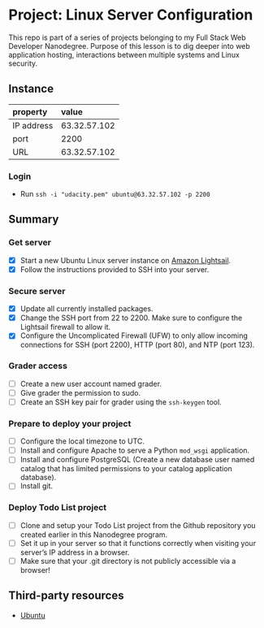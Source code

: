 # Project: Linux Server Configuration

This repo is part of a series of projects belonging to my Full Stack Web Developer Nanodegree. Purpose of this lesson is to dig deeper into web application hosting, interactions between multiple systems and Linux security.

## Instance

| property   | value        |
| :--------- | :----------- |
| IP address | 63.32.57.102 |
| port       | 2200         |
| URL        | 63.32.57.102 |

### Login

-   Run `ssh -i "udacity.pem" ubuntu@63.32.57.102 -p 2200`

## Summary

### Get server

-   [x]  Start a new Ubuntu Linux server instance on [Amazon Lightsail](https://aws.amazon.com/de/lightsail/).
-   [x]  Follow the instructions provided to SSH into your server.

### Secure server

-   [x]  Update all currently installed packages.
-   [x]  Change the SSH port from 22 to 2200. Make sure to configure the Lightsail firewall to allow it.
-   [x]  Configure the Uncomplicated Firewall (UFW) to only allow incoming connections for SSH (port 2200), HTTP (port 80), and NTP (port 123).

### Grader access

-   [ ]  Create a new user account named grader.
-   [ ]  Give grader the permission to sudo.
-   [ ]  Create an SSH key pair for grader using the `ssh-keygen` tool.

### Prepare to deploy your project

-   [ ]  Configure the local timezone to UTC.
-   [ ]  Install and configure Apache to serve a Python `mod_wsgi` application.
-   [ ]  Install and configure PostgreSQL (Create a new database user named catalog that has limited permissions to your catalog application database).
-   [ ]  Install git.

### Deploy Todo List project

-   [ ]  Clone and setup your Todo List project from the Github repository you created earlier in this Nanodegree program.
-   [ ]  Set it up in your server so that it functions correctly when visiting your server’s IP address in a browser. 
-   [ ]  Make sure that your .git directory is not publicly accessible via a browser!

## Third-party resources

-   [Ubuntu](http://releases.ubuntu.com/16.04/)

